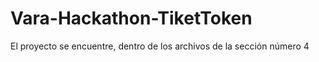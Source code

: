 # Vara-Hackathon-TiketToken
El proyecto se encuentre, dentro de los archivos de la sección número 4
